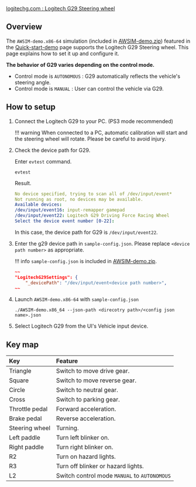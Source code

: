 

<popup-img src="image.png" alt="image"></popup-img> 
[logitechg.com : Logitech G29 Steering wheel](https://www.logitechg.com/en-us/shop/p/driving-force-racing-wheel.941-000110)

## Overview
The `AWSIM-demo.x86-64` simulation (included in [AWSIM-demo.zip](../../../Downloads/index.md)) featured in the [Quick-start-demo](../../QuickStartDemo/index.md) page supports the Logitech G29 Steering wheel. This page explains how to set it up and configure it.

**The behavior of G29 varies depending on the control mode.**

- Control mode is `AUTONOMOUS` :  G29 automatically reflects the vehicle's steering angle.
- Control mode is `MANUAL` : User can control the vehicle via G29.

## How to setup

1. Connect the Logitech G29 to your PC. (PS3 mode recommended)

    !!! warning
        When connected to a PC, automatic calibration will start and the steering wheel will rotate. Please be careful to avoid injury.

1. Check the device path for G29.
    
    Enter `evtest` command.
    ```
    evtest
    ```
    Result.
    ```{.yml .no-copy}
    No device specified, trying to scan all of /dev/input/event*
    Not running as root, no devices may be available.
    Available devices:
    /dev/input/event16:	input-remapper gamepad
    /dev/input/event22:	Logitech G29 Driving Force Racing Wheel
    Select the device event number [0-22]:
    ```

    In this case, the device path for G29 is `/dev/input/event22`.

1. Enter the g29 device path in `sample-config.json`. Please replace `<device path number>` as appropriate.

    !!! info 
        `sample-config.json` is included in [AWSIM-demo.zip](../../../Downloads/index.md).

    ```json
    ~~
    "LogitechG29Settings": {
        "_devicePath": "/dev/input/event<device path number>",
    ~~
    ```

1. Launch `AWSIM-demo.x86-64` with `sample-config.json`
    ```
    ./AWSIM-demo.x86_64 --json-path <direcotry path>/<config json name>.json
    ```
1. Select Logitech G29 from the UI's Vehicle input device.

    <popup-img src="image_1.png" alt="image_1"></popup-img> 


## Key map

|Key|Feature|
|:--|:--|
|Triangle|Switch to move drive gear.|
|Square|Switch to move reverse gear.|
|Circle|Switch to neutral gear.|
|Cross|Switch to parking gear.|
|Throttle pedal|Forward acceleration.|
|Brake pedal|Reverse acceleration.|
|Steering wheel|Turning.|
|Left paddle|Turn left blinker on.|
|Right paddle|Turn right blinker on.|
|R2|Turn on hazard lights.|
|R3|Turn off blinker or hazard lights.|
|L2|Switch control mode `MANUAL` to `AUTONOMOUS`|
